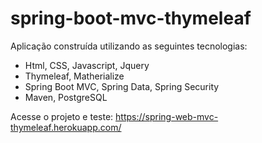 # spring-boot-mvc-thymeleaf

Aplicação construída utilizando as seguintes tecnologias:

- Html, CSS, Javascript, Jquery
- Thymeleaf, Matherialize
- Spring Boot MVC, Spring Data, Spring Security
- Maven, PostgreSQL

Acesse o projeto e teste: https://spring-web-mvc-thymeleaf.herokuapp.com/